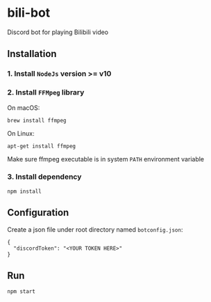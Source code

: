 # bili-bot
Discord bot for playing Bilibili video

## Installation
### 1. Install `NodeJs` version >= v10

### 2. Install `FFMpeg` library

On macOS:
```
brew install ffmpeg
```

On Linux:
```
apt-get install ffmpeg
```

Make sure ffmpeg executable is in system `PATH` environment variable

### 3. Install dependency

```
npm install
```

## Configuration

Create a json file under root directory named `botconfig.json`:
```[json]
{
  "discordToken": "<YOUR TOKEN HERE>"
}
```

## Run
```
npm start
```
